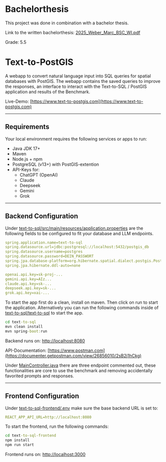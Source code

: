 # Bachelorthesis

This project was done in combination with a bachelor thesis.

Link to the written bachelorthesis: [2025_Weber_Marc_BSC_WI.pdf](2025_Weber_Marc_BSC_WI.pdf)

Grade: 5.5

# Text-to-PostGIS

A webapp to convert natural language input into SQL queries for spatial databases with PostGIS. The webapp contains the saved queries to improve the responses, an interface to interact with the Text-to-SQL / PostGIS application and results of the Benchmark.

Live-Demo: [https://www.text-to-postgis.com](https://www.text-to-postgis.com)

---

## Requirements

Your local environment requires the following services or apps to run:

- Java JDK 17+
- Maven
- Node.js + npm
- PostgreSQL (v13+) with PostGIS-extention
- API-Keys for:
  - ChatGPT (OpenAI)
  - Claude
  - Deepseek
  - Gemini
  - Grok

---

## Backend Configuration

Under [text-to-sql/src/main/resources/application.properties](text-to-sql/src/main/resources/application.properties) are the following fields to be configured to fit your database and LLM endpoints.
```yaml
spring.application.name=text-to-sql
spring.datasource.url=jdbc:postgresql://localhost:5432/postgis_db
spring.datasource.username=postgres
spring.datasource.password=DEIN_PASSWORT
spring.jpa.database-platform=org.hibernate.spatial.dialect.postgis.PostgisPG95Dialect
spring.jpa.hibernate.ddl-auto=none

openai.api.key=sk-proj-...
gemini.api.key=AIz...
claude.api.key=sk-...
deepseek.api.key=sk-...
grok.api.key=xai-...
```

To start the app first do a clean, install on maven. Then click on run to start the application. Alternatively you can run the following commands inside of [text-to-sql/text-to-sql](text-to-sql/text-to-sql) to start the app.
```cmd
cd text-to-sql
mvn clean install
mvn spring-boot:run
```

Backend runs on: [http://localhost:8080](http://localhost:8080)

API-Documentation: [https://www.postman.com](https://documenter.getpostman.com/view/26856010/2sB2j1hCkg)

Under [MainController.java](text-to-sql/src/main/java/ch/zhaw/text_to_sql/controller/MainController.java) there are three endpoint commented out, these functionalities are core to use the benchmark and removing accidentally favorited prompts and responses.

---

## Frontend Configuration

Under [text-to-sql-frontend/.env](text-to-sql-frontend/.env) make sure the base backend URL is set to: 
```yaml
REACT_APP_API_URL=http://localhost:8080
```

To start the frontend, run the following commands:
```cmd
cd text-to-sql-frontend
npm install
npm run start
```

Frontend runs on: [http://localhost:3000](http://localhost:3000)